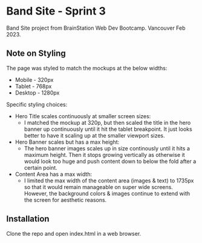 # Band Site - Sprint 3

Band Site project from BrainStation Web Dev Bootcamp.  Vancouver Feb 2023.

## Note on Styling

The page was styled to match the mockups at the below widths: 

* Mobile - 320px
* Tablet - 768px
* Desktop - 1280px

Specific styling choices:
* Hero Title scales continuously at smaller screen sizes: 
    * I matched the mockup at 320p, but then scaled the title in the hero banner up continuously until it hit the tablet breakpoint.  It just looks better to have it scaling up at the smaller viewport sizes.
* Hero Banner scales but has a max height: 
    * The hero banner images scales up in size continously until it hits a maximum height. Then it stops growing vertically as otherwise it would look too huge and push content down to below the fold after a certain point.
* Content Area has a max width:
    * I limited the max width of the content area (images & text) to 1735px so that it would remain manageable on super wide screens. However, the background colors & images continue to extend with the screen for aesthetic reasons.

## Installation

Clone the repo and open index.html in a web browser.